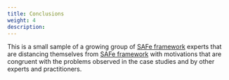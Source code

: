 ```yaml
---
title: Conclusions
weight: 4
description: 
---
```


This is a small sample of a growing group of [SAFe framework](https://www.scaledagileframework.com/) experts that are distancing themselves from [SAFe framework](https://www.scaledagileframework.com/) with motivations that are congruent with the problems observed in the case studies and by other experts and practitioners.
